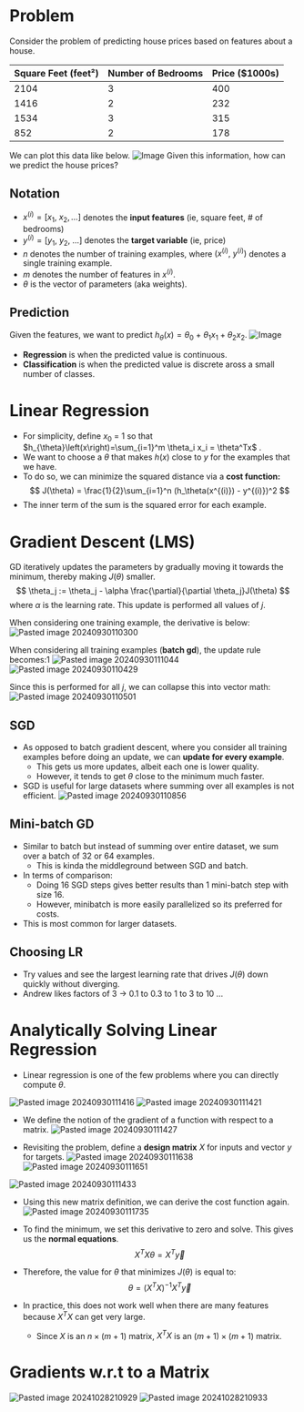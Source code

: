 # Problem
Consider the problem of predicting house prices based on features about a house\.

| Square Feet \(feet²\) | Number of Bedrooms | Price \($1000s\) |
| --------------------- | ------------------ | ---------------- |
| 2104                  | 3                  | 400              |
| 1416                  | 2                  | 232              |
| 1534                  | 3                  | 315              |
| 852                   | 2                  | 178              |

We can plot this data like below\.
![Image](../../attachments/image_sGOqblyEsxLu7PsTi0Epk.png)
Given this information, how can we predict the house prices?
## Notation
* $x^{\left(i\right)}=\left[x_1,\ x_2,…\right]$ denotes the **input features** \(ie, square feet, \# of bedrooms\)
* $y^{\left(i\right)}=\left[y_1,\ y_2,\ …\right]$ denotes the **target variable** \(ie, price\)
* $n$ denotes the number of training examples, where $\left(x^{\left(i\right)},\ y^{\left(i\right)}\right)$ denotes a single training example\.
* $m$ denotes the number of features in $x^{\left(i\right)}$\.
* $\theta$ is the vector of parameters \(aka weights\)\.

## Prediction
Given the features, we want to predict $h_{\theta}\left(x\right)=\theta_0\ +\ \theta_1x_1+\theta_2x_2.$
![Image](../../attachments/image_hpd8QN7z5ZAAX6kVWQKlf.png)
* **Regression** is when the predicted value is continuous\.
* **Classification** is when the predicted value is discrete aross a small number of classes\.

# Linear Regression
* For simplicity, define $x_0\ =\ 1$ so that $h_{\theta}\left(x\right)=\sum_{i=1}^m \theta_i x_i = \theta^Tx$ \.
* We want to choose a $\theta$ that makes $h(x)$ close to $y$ for the examples that we have.
* To do so, we can minimize the squared distance via a **cost function:**
$$
J(\theta) = \frac{1}{2}\sum_{i=1}^n (h_\theta(x^{(i)}) - y^{(i)})^2
$$
* The inner term of the sum is the squared error for each example.

# Gradient Descent (LMS)
GD iteratively updates the parameters by gradually moving it towards the minimum, thereby making $J(\theta)$ smaller.
$$
\theta_j := \theta_j - \alpha \frac{\partial}{\partial \theta_j}J(\theta)
$$
where $\alpha$ is the learning rate. This update is performed all values of $j$.

When considering one training example, the derivative is below:
![Pasted image 20240930110300](../../attachments/Pasted%20image%2020240930110300.png)

When considering all training examples (**batch gd**), the update rule becomes:1
![Pasted image 20240930111044](../../attachments/Pasted%20image%2020240930111044.png)
![Pasted image 20240930110429](../../attachments/Pasted%20image%2020240930110429.png)

Since this is performed for all $j$, we can collapse this into vector math:
![Pasted image 20240930110501](../../attachments/Pasted%20image%2020240930110501.png)

## SGD
* As opposed to batch gradient descent, where you consider all training examples before doing an update, we can **update for every example**.
	* This gets us more updates, albeit each one is lower quality.
	* However, it tends to get $\theta$ close to the minimum much faster.
* SGD is useful for large datasets where summing over all examples is not efficient.
![Pasted image 20240930110856](../../attachments/Pasted%20image%2020240930110856.png)

## Mini-batch GD
* Similar to batch but instead of summing over entire dataset, we sum over a batch of 32 or 64 examples.
	* This is kinda the middleground between SGD and batch.
* In terms of comparison:
	* Doing 16 SGD steps gives better results than 1 mini-batch step with size 16.
	* However, minibatch is more easily parallelized so its preferred for costs.
* This is most common for larger datasets.

## Choosing LR
* Try values and see the largest learning rate that drives $J(\theta)$ down quickly without diverging.
* Andrew likes factors of 3 -> 0.1 to 0.3 to 1 to 3 to 10 …


# Analytically Solving Linear Regression
* Linear regression is one of the few problems where you can directly compute $\theta$.

![Pasted image 20240930111416](../../attachments/Pasted%20image%2020240930111416.png)
![Pasted image 20240930111421](../../attachments/Pasted%20image%2020240930111421.png)

* We define the notion of the gradient of a function with respect to a matrix.
![Pasted image 20240930111427](../../attachments/Pasted%20image%2020240930111427.png)

* Revisiting the problem, define a **design matrix** $X$ for inputs and vector $y$ for targets.
![Pasted image 20240930111638](../../attachments/Pasted%20image%2020240930111638.png)
![Pasted image 20240930111651](../../attachments/Pasted%20image%2020240930111651.png)

![Pasted image 20240930111433](../../attachments/Pasted%20image%2020240930111433.png)

* Using this new matrix definition, we can derive the cost function again.
![Pasted image 20240930111735](../../attachments/Pasted%20image%2020240930111735.png)

* To find the minimum, we set this derivative to zero and solve. This gives us the **normal equations**.
$$
X^TX\theta=X^T \vec{y}
$$
* Therefore, the value for $\theta$ that minimizes $J(\theta)$ is equal to:
$$
\theta = (X^TX)^{-1}X^T\vec{y}
$$

* In practice, this does not work well when there are many features because $X^T X$ can get very large.
	* Since $X$ is an $n \times (m+1)$ matrix, $X^T X$ is an $(m+1) \times (m+1)$ matrix.


# Gradients w.r.t to a Matrix
![Pasted image 20241028210929](../../attachments/Pasted%20image%2020241028210929.png)
![Pasted image 20241028210933](../../attachments/Pasted%20image%2020241028210933.png)
